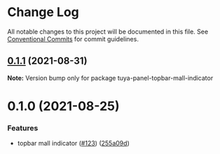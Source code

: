 # Change Log

All notable changes to this project will be documented in this file.
See [Conventional Commits](https://conventionalcommits.org) for commit guidelines.

## [0.1.1](https://github.com/tuya/tuya-panel-kit/compare/tuya-panel-topbar-mall-indicator@0.1.0...tuya-panel-topbar-mall-indicator@0.1.1) (2021-08-31)

**Note:** Version bump only for package tuya-panel-topbar-mall-indicator





# 0.1.0 (2021-08-25)


### Features

* topbar mall indicator ([#123](https://github.com/tuya/tuya-panel-kit/issues/123)) ([255a09d](https://github.com/tuya/tuya-panel-kit/commit/255a09dad54a30193003f2b8c6f56a4a4129047e))
